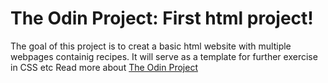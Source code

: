 # The Odin Project: First html project!
The goal of this project is to creat a basic html website with multiple webpages containig recipes. It will serve as a template for further exercise in CSS etc
Read more about [The Odin Project](https://www.theodinproject.com/about) 